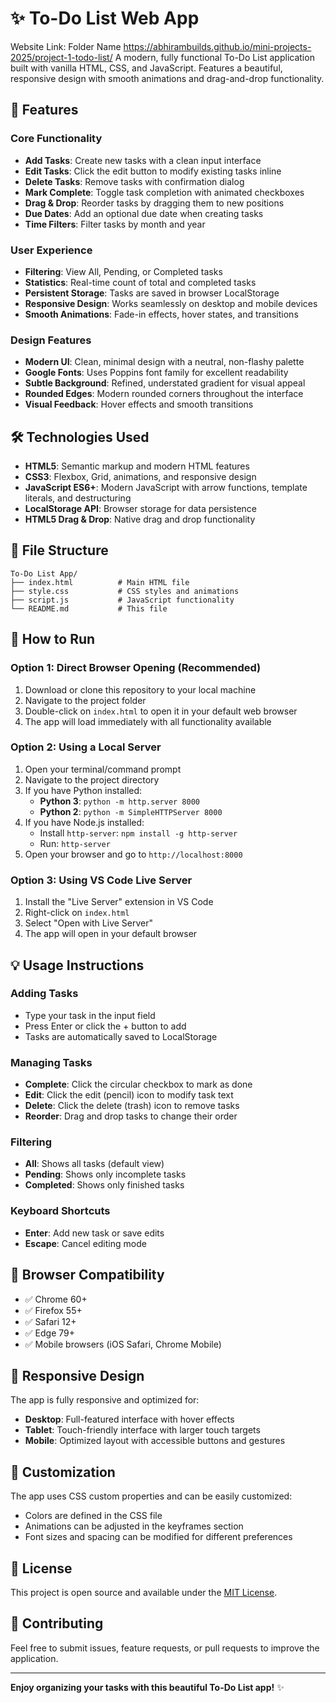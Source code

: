 # ✨ To-Do List Web App
Website Link: Folder Name https://abhirambuilds.github.io/mini-projects-2025/project-1-todo-list/
A modern, fully functional To-Do List application built with vanilla HTML, CSS, and JavaScript. Features a beautiful, responsive design with smooth animations and drag-and-drop functionality.

## 🚀 Features

### Core Functionality
- **Add Tasks**: Create new tasks with a clean input interface
- **Edit Tasks**: Click the edit button to modify existing tasks inline
- **Delete Tasks**: Remove tasks with confirmation dialog
- **Mark Complete**: Toggle task completion with animated checkboxes
- **Drag & Drop**: Reorder tasks by dragging them to new positions
 - **Due Dates**: Add an optional due date when creating tasks
 - **Time Filters**: Filter tasks by month and year

### User Experience
- **Filtering**: View All, Pending, or Completed tasks
- **Statistics**: Real-time count of total and completed tasks
- **Persistent Storage**: Tasks are saved in browser LocalStorage
- **Responsive Design**: Works seamlessly on desktop and mobile devices
- **Smooth Animations**: Fade-in effects, hover states, and transitions

### Design Features
- **Modern UI**: Clean, minimal design with a neutral, non-flashy palette
- **Google Fonts**: Uses Poppins font family for excellent readability
- **Subtle Background**: Refined, understated gradient for visual appeal
- **Rounded Edges**: Modern rounded corners throughout the interface
- **Visual Feedback**: Hover effects and smooth transitions

## 🛠️ Technologies Used

- **HTML5**: Semantic markup and modern HTML features
- **CSS3**: Flexbox, Grid, animations, and responsive design
- **JavaScript ES6+**: Modern JavaScript with arrow functions, template literals, and destructuring
- **LocalStorage API**: Browser storage for data persistence
- **HTML5 Drag & Drop**: Native drag and drop functionality

## 📁 File Structure

```
To-Do List App/
├── index.html          # Main HTML file
├── style.css           # CSS styles and animations
├── script.js           # JavaScript functionality
└── README.md           # This file
```

## 🚀 How to Run

### Option 1: Direct Browser Opening (Recommended)
1. Download or clone this repository to your local machine
2. Navigate to the project folder
3. Double-click on `index.html` to open it in your default web browser
4. The app will load immediately with all functionality available

### Option 2: Using a Local Server
1. Open your terminal/command prompt
2. Navigate to the project directory
3. If you have Python installed:
   - **Python 3**: `python -m http.server 8000`
   - **Python 2**: `python -m SimpleHTTPServer 8000`
4. If you have Node.js installed:
   - Install `http-server`: `npm install -g http-server`
   - Run: `http-server`
5. Open your browser and go to `http://localhost:8000`

### Option 3: Using VS Code Live Server
1. Install the "Live Server" extension in VS Code
2. Right-click on `index.html`
3. Select "Open with Live Server"
4. The app will open in your default browser

## 💡 Usage Instructions

### Adding Tasks
- Type your task in the input field
- Press Enter or click the + button to add
- Tasks are automatically saved to LocalStorage

### Managing Tasks
- **Complete**: Click the circular checkbox to mark as done
- **Edit**: Click the edit (pencil) icon to modify task text
- **Delete**: Click the delete (trash) icon to remove tasks
- **Reorder**: Drag and drop tasks to change their order

### Filtering
- **All**: Shows all tasks (default view)
- **Pending**: Shows only incomplete tasks
- **Completed**: Shows only finished tasks

### Keyboard Shortcuts
- **Enter**: Add new task or save edits
- **Escape**: Cancel editing mode

## 🔧 Browser Compatibility

- ✅ Chrome 60+
- ✅ Firefox 55+
- ✅ Safari 12+
- ✅ Edge 79+
- ✅ Mobile browsers (iOS Safari, Chrome Mobile)

## 📱 Responsive Design

The app is fully responsive and optimized for:
- **Desktop**: Full-featured interface with hover effects
- **Tablet**: Touch-friendly interface with larger touch targets
- **Mobile**: Optimized layout with accessible buttons and gestures

## 🎨 Customization

The app uses CSS custom properties and can be easily customized:
- Colors are defined in the CSS file
- Animations can be adjusted in the keyframes section
- Font sizes and spacing can be modified for different preferences

## 📄 License

This project is open source and available under the [MIT License](LICENSE).

## 🤝 Contributing

Feel free to submit issues, feature requests, or pull requests to improve the application.

---

**Enjoy organizing your tasks with this beautiful To-Do List app!** ✨


